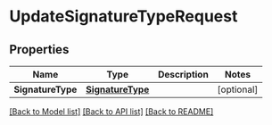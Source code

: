 # UpdateSignatureTypeRequest

## Properties

Name | Type | Description | Notes
------------ | ------------- | ------------- | -------------
**SignatureType** | [**SignatureType**](SignatureType.md) |  | [optional] 

[[Back to Model list]](../README.md#documentation-for-models) [[Back to API list]](../README.md#documentation-for-api-endpoints) [[Back to README]](../README.md)


